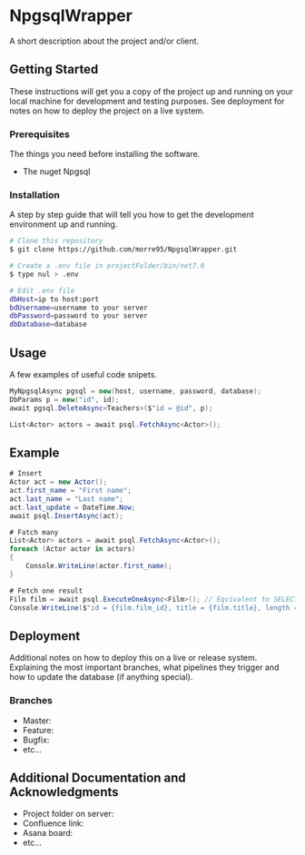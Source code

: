 # NpgsqlWrapper
A short description about the project and/or client.

## Getting Started

These instructions will get you a copy of the project up and running on your local machine for development and testing purposes. See deployment for notes on how to deploy the project on a live system.

### Prerequisites

The things you need before installing the software.

* The nuget Npgsql

### Installation

A step by step guide that will tell you how to get the development environment up and running.

```bash
# Clone this repository
$ git clone https://github.com/morre95/NpgsqlWrapper.git

# Create a .env file in projectFolder/bin/net7.0
$ type nul > .env

# Edit .env file
dbHost=ip to host:port
bdUsername=username to your server
dbPassword=password to your server
dbDatabase=database
```

## Usage

A few examples of useful code snipets.

```c#
MyNpgsqlAsync pgsql = new(host, username, password, database);
DbParams p = new("id", id);
await pgsql.DeleteAsync<Teachers>($"id = @id", p);

List<Actor> actors = await psql.FetchAsync<Actor>();
```

## Example

```c#
# Insert
Actor act = new Actor();
act.first_name = "First name";
act.last_name = "Last name";
act.last_update = DateTime.Now;
await psql.InsertAsync(act);

# Fatch many
List<Actor> actors = await psql.FetchAsync<Actor>();
foreach (Actor actor in actors)
{
    Console.WriteLine(actor.first_name);
}

# Fetch one result
Film film = await psql.ExecuteOneAsync<Film>(); // Eqvivalent to SELECT * FROM film LIMIT 1
Console.WriteLine($"id = {film.film_id}, title = {film.title}, length = {TimeSpan.FromMinutes(film.length).ToString(@"hh\:mm")}");
```

## Deployment

Additional notes on how to deploy this on a live or release system. Explaining the most important branches, what pipelines they trigger and how to update the database (if anything special).

### Branches

* Master:
* Feature:
* Bugfix:
* etc...

## Additional Documentation and Acknowledgments

* Project folder on server:
* Confluence link:
* Asana board:
* etc...
